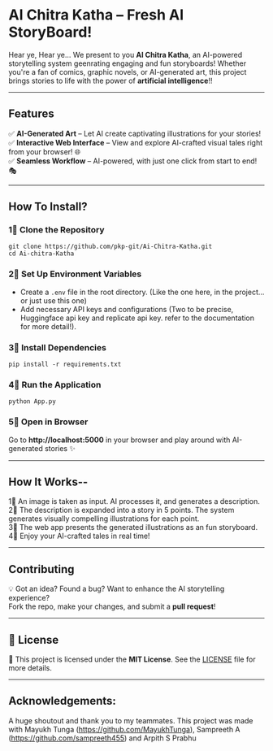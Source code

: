 # AI Chitra Katha – Fresh AI StoryBoard!

Hear ye, Hear ye... We present to you **AI Chitra Katha**, an AI-powered storytelling system geenrating engaging and fun storyboards! Whether you're a fan of comics, graphic novels, or AI-generated art, this project brings stories to life with the power of **artificial intelligence**!! 

---

## Features  

✅ **AI-Generated Art** – Let AI create captivating illustrations for your stories!   
✅ **Interactive Web Interface** – View and explore AI-crafted visual tales right from your browser! 🌐  
✅ **Seamless Workflow** – AI-powered, with just one click from start to end! 🎭  

---

## How To Install?  

### 1⃣ Clone the Repository  
```bash/powershell
git clone https://github.com/pkp-git/Ai-Chitra-Katha.git
cd Ai-chitra-Katha
```  

### 2⃣ Set Up Environment Variables  
- Create a `.env` file in the root directory. (Like the one here, in the project... or just use this one)  
- Add necessary API keys and configurations (Two to be precise, Huggingface api key and replicate api key. refer to the documentation for more detail!).  

### 3⃣ Install Dependencies  
```bash/powershell
pip install -r requirements.txt
```  

### 4⃣ Run the Application  
```bash/powershell
python App.py
```  

### 5⃣ Open in Browser  
Go to **http://localhost:5000** in your browser and play around with AI-generated stories ✨  

---

## How It Works--  

1⃣ An image is taken as input. AI processes it, and generates a description.  
2⃣ The description is expanded into a story in 5 points. The system generates visually compelling illustrations for each point.  
3⃣ The web app presents the generated illustrations as an fun storyboard.  
4⃣ Enjoy your AI-crafted tales in real time!  

---

## Contributing  

💡 Got an idea? Found a bug? Want to enhance the AI storytelling experience?  
Fork the repo, make your changes, and submit a **pull request**!  

---

## 📜 License  

📝 This project is licensed under the **MIT License**. See the [LICENSE](LICENSE) file for more details.  

---

## Acknowledgements:  

A huge shoutout and thank you to my teammates. This project was made with Mayukh Tunga (https://github.com/MayukhTunga), Sampreeth A (https://github.com/sampreeth455) and Arpith S Prabhu 


